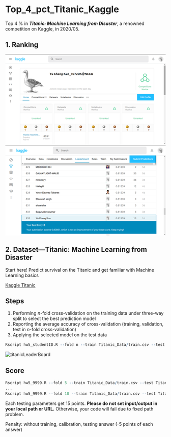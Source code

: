 # Top_4_pct_Titanic_Kaggle
Top 4 % in ***Titanic: Machine Learning from Disaster***, a renowned competition on Kaggle, in 2020/05. 


## 1. Ranking 

![titanicLeaderBoard01](Top_4_pct_Titanic_01.png)
![titanicLeaderBoard02](Top_4_pct_Titanic_02.png)


## 2. Dataset—Titanic: Machine Learning from Disaster

Start here! Predict survival on the Titanic and get familiar with Machine Learning basics

[Kaggle Titanic](https://www.kaggle.com/c/titanic)

## Steps

1. Performing *n*-fold cross-validation on the training data under three-way split to select the best prediction model
2. Reporting the average accuracy of cross-validation (training, validation, test in *n*-fold cross-validation)
3. Applying the selected model on the test data

```R
Rscript hw5_studentID.R --fold n --train Titanic_Data/train.csv --test Titanic_Data/test.csv --report performance.csv --predict predict.csv
```


![titanicLeaderBoard](titanic.png)

## Score


```R
Rscript hw5_9999.R --fold 5 --train Titanic_Data/train.csv --test Titanic_Data/test.csv --report performance1.csv --predict predict.csv
...
Rscript hw5_9999.R --fold 10 --train Titanic_Data/train.csv --test Titanic_Data/test.csv --report performance6.csv --predict predict.csv
```

Each testing parameters get 15 points.
**Please do not set input/output in your local path or URL.** 
Otherwise, your code will fail due to fixed path problem.

Penalty: without training, calibration, testing answer (-5 points of each answer)
